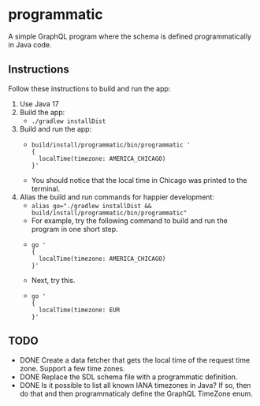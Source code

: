 # programmatic

A simple GraphQL program where the schema is defined programmatically in Java code.

## Instructions

Follow these instructions to build and run the app:

1. Use Java 17
2. Build the app:
    * `./gradlew installDist`
3. Build and run the app:
    * ```
      build/install/programmatic/bin/programmatic ' 
      {
        localTime(timezone: AMERICA_CHICAGO)
      }'
      ```
    * You should notice that the local time in Chicago was printed to the terminal.
4. Alias the build and run commands for happier development:
    * `alias go="./gradlew installDist && build/install/programmatic/bin/programmatic"`
    * For example, try the following command to build and run the program in one short step.
    * ```
      go ' 
      {
        localTime(timezone: AMERICA_CHICAGO)
      }'
      ```
    * Next, try this.
    * ```
      go '
      {
        localTime(timezone: EUR
      }'
      ```

## TODO

* DONE Create a data fetcher that gets the local time of the request time zone. Support a few time zones.
* DONE Replace the SDL schema file with a programmatic definition.
* DONE Is it possible to list all known IANA timezones in Java? If so, then do that and then programmaticaly define the
  GraphQL TimeZone enum.
